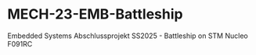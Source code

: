 # MECH-23-EMB-Battleship
Embedded Systems Abschlussprojekt SS2025 - Battleship on STM Nucleo F091RC
